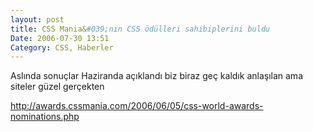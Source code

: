 ```yaml
---
layout: post
title: CSS Mania&#039;nın CSS ödülleri sahibiplerini buldu
Date: 2006-07-30 13:51
Category: CSS, Haberler
---
```


Aslında sonuçlar Haziranda açıklandı biz biraz geç kaldık anlaşılan ama
siteler güzel gerçekten

http://awards.cssmania.com/2006/06/05/css-world-awards-nominations.php